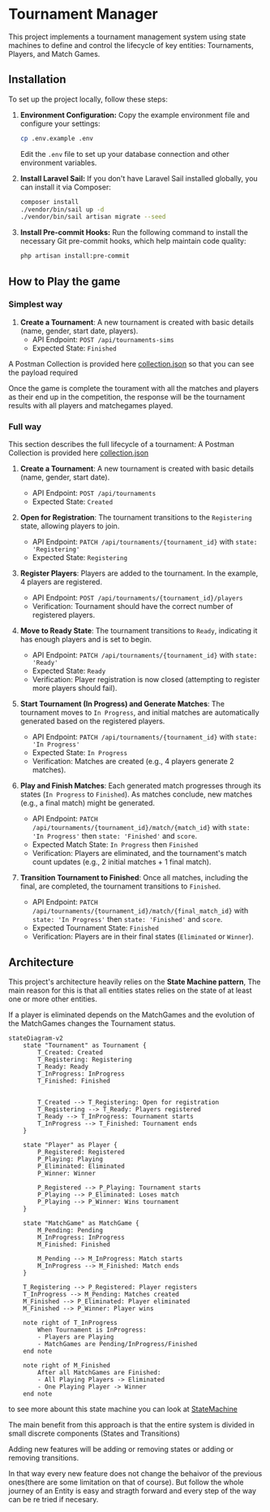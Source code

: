 # Tournament Manager

This project implements a tournament management system using state machines 
to define and control the lifecycle of key entities: Tournaments, Players, and Match Games. 


## Installation

To set up the project locally, follow these steps:

1.  **Environment Configuration:**
    Copy the example environment file and configure your settings:
    ```bash
    cp .env.example .env
    ```
    Edit the `.env` file to set up your database connection and other environment variables.

2.  **Install Laravel Sail:**
    If you don't have Laravel Sail installed globally, you can install it via Composer:
    ```bash
    composer install
    ./vendor/bin/sail up -d
    ./vendor/bin/sail artisan migrate --seed
    ```

3.  **Install Pre-commit Hooks:**
    Run the following command to install the necessary Git pre-commit hooks, which help maintain code quality:
    ```bash
    php artisan install:pre-commit
    ```

## How to Play the game

### Simplest way

1.  **Create a Tournament**: A new tournament is created with basic details (name, gender, start date, players).
    -   API Endpoint: `POST /api/tournaments-sims`
    -   Expected State: `Finished`

A Postman Collection is provided here [collection.json](./postman_collection.json) 
so that you can see the payload required

Once the game is complete the tourament with all the matches and players as their end up in the competition,
the response will be the tournament results with all players and matchegames played.

### Full way

This section describes the full lifecycle of a tournament:
A Postman Collection is provided here [collection.json](./postman_collection.json) 

1.  **Create a Tournament**: A new tournament is created with basic details (name, gender, start date).
    -   API Endpoint: `POST /api/tournaments`
    -   Expected State: `Created`

2.  **Open for Registration**: The tournament transitions to the `Registering` state, allowing players to join.
    -   API Endpoint: `PATCH /api/tournaments/{tournament_id}` with `state: 'Registering'`
    -   Expected State: `Registering`

3.  **Register Players**: Players are added to the tournament. In the example, 4 players are registered.
    -   API Endpoint: `POST /api/tournaments/{tournament_id}/players`
    -   Verification: Tournament should have the correct number of registered players.

4.  **Move to Ready State**: The tournament transitions to `Ready`, indicating it has enough players and is set to begin.
    -   API Endpoint: `PATCH /api/tournaments/{tournament_id}` with `state: 'Ready'`
    -   Expected State: `Ready`
    -   Verification: Player registration is now closed (attempting to register more players should fail).

5.  **Start Tournament (In Progress) and Generate Matches**: The tournament moves to `In Progress`, and initial matches are automatically generated based on the registered players.
    -   API Endpoint: `PATCH /api/tournaments/{tournament_id}` with `state: 'In Progress'`
    -   Expected State: `In Progress`
    -   Verification: Matches are created (e.g., 4 players generate 2 matches).

6.  **Play and Finish Matches**: Each generated match progresses through its states (`In Progress` to `Finished`). As matches conclude, new matches (e.g., a final match) might be generated.
    -   API Endpoint: `PATCH /api/tournaments/{tournament_id}/match/{match_id}` with `state: 'In Progress'` then `state: 'Finished'` and `score`.
    -   Expected Match State: `In Progress` then `Finished`
    -   Verification: Players are eliminated, and the tournament's match count updates (e.g., 2 initial matches + 1 final match).

7.  **Transition Tournament to Finished**: Once all matches, including the final, are completed, the tournament transitions to `Finished`.
    -   API Endpoint: `PATCH /api/tournaments/{tournament_id}/match/{final_match_id}` with `state: 'In Progress'` then `state: 'Finished'` and `score`.
    -   Expected Tournament State: `Finished`
    -   Verification: Players are in their final states (`Eliminated` or `Winner`).



## Architecture

This project's architecture heavily relies on the **State Machine pattern**, 
The main reason for this is that all entities states relies on the state of at least one or more other entities.

If a player is eliminated depends on the MatchGames and the evolution of the MatchGames changes the Tournament status.


```mermaid
stateDiagram-v2
    state "Tournament" as Tournament {
        T_Created: Created
        T_Registering: Registering
        T_Ready: Ready
        T_InProgress: InProgress
        T_Finished: Finished


        T_Created --> T_Registering: Open for registration
        T_Registering --> T_Ready: Players registered
        T_Ready --> T_InProgress: Tournament starts
        T_InProgress --> T_Finished: Tournament ends
    }

    state "Player" as Player {
        P_Registered: Registered
        P_Playing: Playing
        P_Eliminated: Eliminated
        P_Winner: Winner

        P_Registered --> P_Playing: Tournament starts
        P_Playing --> P_Eliminated: Loses match
        P_Playing --> P_Winner: Wins tournament
    }

    state "MatchGame" as MatchGame {
        M_Pending: Pending
        M_InProgress: InProgress
        M_Finished: Finished

        M_Pending --> M_InProgress: Match starts
        M_InProgress --> M_Finished: Match ends
    }

    T_Registering --> P_Registered: Player registers
    T_InProgress --> M_Pending: Matches created
    M_Finished --> P_Eliminated: Player eliminated
    M_Finished --> P_Winner: Player wins

    note right of T_InProgress
        When Tournament is InProgress:
        - Players are Playing
        - MatchGames are Pending/InProgress/Finished
    end note

    note right of M_Finished
        After all MatchGames are Finished:
        - All Playing Players -> Eliminated
        - One Playing Player -> Winner
    end note
```

to see more abount this state machine you can look at [StateMachine](./StateMachine.md)

The main benefit from this approach is that the entire system is divided in small discrete components (States and Transitions)

Adding new features will be adding or removing states or adding or removing transitions. 

In that way every new feature does not change the behaivor of the previous ones(there are some limitation on that of course). But follow the whole journey of an 
Entity is easy and stragth forward and every step of the way can be re tried if necesary.



